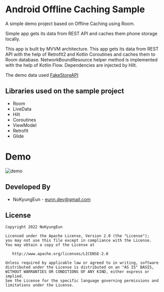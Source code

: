 # Android Offline Caching Sample

A simple demo project based on Offline Caching using Room.

Simple app gets its data from REST API and caches them phone storage locally.

This app is built by MVVM architecture. This app gets its data from REST API with the help of Retrofit2 and Kotlin Coroutines and caches them to Room database. NetworkBoundResource helper method is implemented with the help of Kotlin Flow. Dependencies are injected by Hilt.

The demo data used [FakeStoreAPI](https://github.com/keikaavousi/fake-store-api)


Libraries used on the sample project
------------------------------------
 * Room
 * LiveData
 * Hilt
 * Coroutines
 * ViewModel
 * Retrofit
 * Glide
 
 
# Demo
![demo](https://user-images.githubusercontent.com/74607521/205619789-ef09f45c-48a5-490f-b34c-19316deed1cd.png)

Developed By
------------------------------------
* NoKyungEun - <eunn.dev@gmail.com> 

License
------------------------------------
    Copyright 2022 NoKyungEun

    Licensed under the Apache License, Version 2.0 (the "License");
    you may not use this file except in compliance with the License.
    You may obtain a copy of the License at

       http://www.apache.org/licenses/LICENSE-2.0

    Unless required by applicable law or agreed to in writing, software
    distributed under the License is distributed on an "AS IS" BASIS,
    WITHOUT WARRANTIES OR CONDITIONS OF ANY KIND, either express or implied.
    See the License for the specific language governing permissions and
    limitations under the License.
